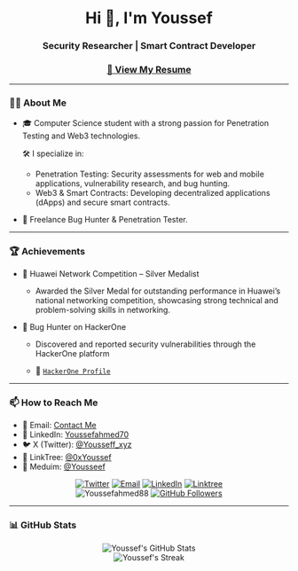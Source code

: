 <h1 align="center">Hi 👋, I'm Youssef</h1>
<h3 align="center">Security Researcher | Smart Contract Developer</h3>

<div align="center">
  <span>
    <h3><a href="https://drive.google.com/file/d/1hlKQyCZWJ1obqRjA3E6OBBJMTu4giF9J/view?usp=sharing" target="_blank">📄 View My Resume</a></h3>
  </span>
</div>

---

### 👨‍💻 About Me

- 🎓 Computer Science student with a strong passion for Penetration Testing and Web3 technologies.

  🛠️ I specialize in:
  
  - Penetration Testing: Security assessments for web and mobile applications, vulnerability research, and bug hunting.
  - Web3 & Smart Contracts: Developing decentralized applications (dApps) and secure smart contracts.

- 💼 Freelance Bug Hunter & Penetration Tester.

---
### 🏆 Achievements

  - 🥈 Huawei Network Competition – Silver Medalist
    - Awarded the Silver Medal for outstanding performance in Huawei’s national networking competition, showcasing strong technical and problem-solving skills in networking.
   
  - 🐞 Bug Hunter on HackerOne
    - Discovered and reported security vulnerabilities through the HackerOne platform

    - 🔗 [`HackerOne Profile`](https://hackerone.com/0xyousseff)

---

### 📫 How to Reach Me

- 📧 Email: [Contact Me](mailto:youssefahmedd660@gmail.com)
- 🔗 LinkedIn: [Youssefahmed70](www.linkedin.com/in/youssefahmed70)
- 🐦 X (Twitter): [@Yousseff_xyz](https://x.com/Yousseff_xyz)
- 🌳 LinkTree: [@0xYoussef](https://linktr.ee/0xYoussef)
- 📝 Meduim: [@Yousseef](https://medium.com/@Youseef) 
<p align="center">
  <a href="https://twitter.com/Yousseff_xyz"><img src="https://img.shields.io/badge/Twitter-@Yousseff_xyz-0e75b6?logo=twitter&style=flat" alt="Twitter" /></a>
  <a href="mailto:youssefahmedd660@gmail.com"><img src="https://img.shields.io/badge/Email-Contact%20Me-0e75b6?logo=gmail&style=flat" alt="Email" /></a>
  <a href="https://www.linkedin.com/in/youssefahmed70"><img src="https://img.shields.io/badge/LinkedIn-Youssef%20Ahmed-0e75b6?logo=linkedin&style=flat" alt="LinkedIn" /></a>
  <a href="https://linktr.ee/0xYoussef"><img src="https://img.shields.io/badge/Linktree-Profile-0e75b6?logo=linktree&style=flat" alt="Linktree" /></a>
  <br />
  <img src="https://komarev.com/ghpvc/?username=Youssefahmed88&label=Profile%20views&color=0e75b6&style=flat" alt="Youssefahmed88" />
  <a href="https://github.com/Youssefahmed88"><img src="https://img.shields.io/github/followers/Youssefahmed88?label=Follow%20on%20GitHub&color=0e75b6&style=flat" alt="GitHub Followers" /></a>
</p>

---

### 📊 GitHub Stats

<p align="center">
  <img src="https://github-readme-stats.vercel.app/api?username=Youssefahmed88&show_icons=true&theme=radical" alt="Youssef's GitHub Stats" />
  <br />
  <img src="https://github-readme-streak-stats.herokuapp.com/?user=Youssefahmed88&theme=radical" alt="Youssef's Streak" />
</p>
